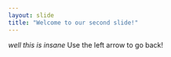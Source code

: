 ```yaml
---
layout: slide
title: "Welcome to our second slide!"
---
```

_well this is insane_
Use the left arrow to go back!
